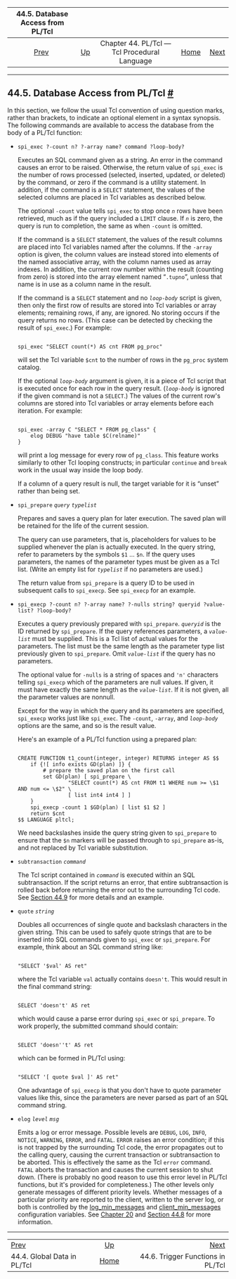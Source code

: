 <!--?xml version="1.0" encoding="UTF-8" standalone="no"?-->

|             44.5. Database Access from PL/Tcl            |                                                                 |                                              |                                                       |                                                                 |
| :------------------------------------------------------: | :-------------------------------------------------------------- | :------------------------------------------: | ----------------------------------------------------: | --------------------------------------------------------------: |
| [Prev](pltcl-global.html "44.4. Global Data in PL/Tcl")  | [Up](pltcl.html "Chapter 44. PL/Tcl — Tcl Procedural Language") | Chapter 44. PL/Tcl — Tcl Procedural Language | [Home](index.html "PostgreSQL 17devel Documentation") |  [Next](pltcl-trigger.html "44.6. Trigger Functions in PL/Tcl") |

***

## 44.5. Database Access from PL/Tcl [#](#PLTCL-DBACCESS)

In this section, we follow the usual Tcl convention of using question marks, rather than brackets, to indicate an optional element in a syntax synopsis. The following commands are available to access the database from the body of a PL/Tcl function:

*   `spi_exec ?-count n? ?-array name? command ?loop-body?`

    Executes an SQL command given as a string. An error in the command causes an error to be raised. Otherwise, the return value of `spi_exec` is the number of rows processed (selected, inserted, updated, or deleted) by the command, or zero if the command is a utility statement. In addition, if the command is a `SELECT` statement, the values of the selected columns are placed in Tcl variables as described below.

    The optional `-count` value tells `spi_exec` to stop once *`n`* rows have been retrieved, much as if the query included a `LIMIT` clause. If *`n`* is zero, the query is run to completion, the same as when `-count` is omitted.

    If the command is a `SELECT` statement, the values of the result columns are placed into Tcl variables named after the columns. If the `-array` option is given, the column values are instead stored into elements of the named associative array, with the column names used as array indexes. In addition, the current row number within the result (counting from zero) is stored into the array element named “`.tupno`”, unless that name is in use as a column name in the result.

    If the command is a `SELECT` statement and no *`loop-body`* script is given, then only the first row of results are stored into Tcl variables or array elements; remaining rows, if any, are ignored. No storing occurs if the query returns no rows. (This case can be detected by checking the result of `spi_exec`.) For example:

    ```

    spi_exec "SELECT count(*) AS cnt FROM pg_proc"
    ```

    will set the Tcl variable `$cnt` to the number of rows in the `pg_proc` system catalog.

    If the optional *`loop-body`* argument is given, it is a piece of Tcl script that is executed once for each row in the query result. (*`loop-body`* is ignored if the given command is not a `SELECT`.) The values of the current row's columns are stored into Tcl variables or array elements before each iteration. For example:

    ```

    spi_exec -array C "SELECT * FROM pg_class" {
        elog DEBUG "have table $C(relname)"
    }
    ```

    will print a log message for every row of `pg_class`. This feature works similarly to other Tcl looping constructs; in particular `continue` and `break` work in the usual way inside the loop body.

    If a column of a query result is null, the target variable for it is “unset” rather than being set.

*   `spi_prepare` *`query`* *`typelist`*

    Prepares and saves a query plan for later execution. The saved plan will be retained for the life of the current session.

    The query can use parameters, that is, placeholders for values to be supplied whenever the plan is actually executed. In the query string, refer to parameters by the symbols `$1` ... `$n`. If the query uses parameters, the names of the parameter types must be given as a Tcl list. (Write an empty list for *`typelist`* if no parameters are used.)

    The return value from `spi_prepare` is a query ID to be used in subsequent calls to `spi_execp`. See `spi_execp` for an example.

*   `spi_execp ?-count n? ?-array name? ?-nulls string? queryid ?value-list? ?loop-body?`

    Executes a query previously prepared with `spi_prepare`. *`queryid`* is the ID returned by `spi_prepare`. If the query references parameters, a *`value-list`* must be supplied. This is a Tcl list of actual values for the parameters. The list must be the same length as the parameter type list previously given to `spi_prepare`. Omit *`value-list`* if the query has no parameters.

    The optional value for `-nulls` is a string of spaces and `'n'` characters telling `spi_execp` which of the parameters are null values. If given, it must have exactly the same length as the *`value-list`*. If it is not given, all the parameter values are nonnull.

    Except for the way in which the query and its parameters are specified, `spi_execp` works just like `spi_exec`. The `-count`, `-array`, and *`loop-body`* options are the same, and so is the result value.

    Here's an example of a PL/Tcl function using a prepared plan:

    ```

    CREATE FUNCTION t1_count(integer, integer) RETURNS integer AS $$
        if {![ info exists GD(plan) ]} {
            # prepare the saved plan on the first call
            set GD(plan) [ spi_prepare \
                    "SELECT count(*) AS cnt FROM t1 WHERE num >= \$1 AND num <= \$2" \
                    [ list int4 int4 ] ]
        }
        spi_execp -count 1 $GD(plan) [ list $1 $2 ]
        return $cnt
    $$ LANGUAGE pltcl;
    ```

    We need backslashes inside the query string given to `spi_prepare` to ensure that the `$n` markers will be passed through to `spi_prepare` as-is, and not replaced by Tcl variable substitution.

*   `subtransaction` *`command`*

    The Tcl script contained in *`command`* is executed within an SQL subtransaction. If the script returns an error, that entire subtransaction is rolled back before returning the error out to the surrounding Tcl code. See [Section 44.9](pltcl-subtransactions.html "44.9. Explicit Subtransactions in PL/Tcl") for more details and an example.

*   `quote` *`string`*

    Doubles all occurrences of single quote and backslash characters in the given string. This can be used to safely quote strings that are to be inserted into SQL commands given to `spi_exec` or `spi_prepare`. For example, think about an SQL command string like:

    ```

    "SELECT '$val' AS ret"
    ```

    where the Tcl variable `val` actually contains `doesn't`. This would result in the final command string:

    ```

    SELECT 'doesn't' AS ret
    ```

    which would cause a parse error during `spi_exec` or `spi_prepare`. To work properly, the submitted command should contain:

    ```

    SELECT 'doesn''t' AS ret
    ```

    which can be formed in PL/Tcl using:

    ```

    "SELECT '[ quote $val ]' AS ret"
    ```

    One advantage of `spi_execp` is that you don't have to quote parameter values like this, since the parameters are never parsed as part of an SQL command string.

*   `elog` *`level`* *`msg`*

    Emits a log or error message. Possible levels are `DEBUG`, `LOG`, `INFO`, `NOTICE`, `WARNING`, `ERROR`, and `FATAL`. `ERROR` raises an error condition; if this is not trapped by the surrounding Tcl code, the error propagates out to the calling query, causing the current transaction or subtransaction to be aborted. This is effectively the same as the Tcl `error` command. `FATAL` aborts the transaction and causes the current session to shut down. (There is probably no good reason to use this error level in PL/Tcl functions, but it's provided for completeness.) The other levels only generate messages of different priority levels. Whether messages of a particular priority are reported to the client, written to the server log, or both is controlled by the [log\_min\_messages](runtime-config-logging.html#GUC-LOG-MIN-MESSAGES) and [client\_min\_messages](runtime-config-client.html#GUC-CLIENT-MIN-MESSAGES) configuration variables. See [Chapter 20](runtime-config.html "Chapter 20. Server Configuration") and [Section 44.8](pltcl-error-handling.html "44.8. Error Handling in PL/Tcl") for more information.

***

|                                                          |                                                                 |                                                                 |
| :------------------------------------------------------- | :-------------------------------------------------------------: | --------------------------------------------------------------: |
| [Prev](pltcl-global.html "44.4. Global Data in PL/Tcl")  | [Up](pltcl.html "Chapter 44. PL/Tcl — Tcl Procedural Language") |  [Next](pltcl-trigger.html "44.6. Trigger Functions in PL/Tcl") |
| 44.4. Global Data in PL/Tcl                              |      [Home](index.html "PostgreSQL 17devel Documentation")      |                               44.6. Trigger Functions in PL/Tcl |

